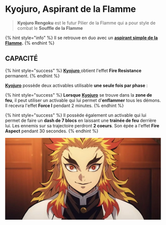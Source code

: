 # Kyojuro, Aspirant de la Flamme

> **Kyojuro Rengoku** est le futur Pilier de la Flamme qui a pour style de combat le **Souffle de la Flamme**

{% hint style="info" %}
Il se retrouve en duo avec un [**aspirant simple de la Flamme**](broken-reference)**.**
{% endhint %}

## CAPACITÉ

{% hint style="success" %}
[**Kyojuro** ](broken-reference)obtient l'effet **Fire Resistance** permanent.
{% endhint %}

[**Kyojuro**](broken-reference) possède deux activables utilisable **une seule fois par phase** :

{% hint style="success" %}
**Lorsque** [**Kyojuro**](broken-reference) se trouve dans la  **zone de feu**, il peut utiliser un activable qui lui permet d'**enflammer** tous les démons. Il recevra l'effet **Force I** pendant 2 minutes.
{% endhint %}

{% hint style="success" %}
Il possède également un activable qui lui permet de faire un **dash de 7 blocs** en laissant une **trainée de feu** derrière lui. Les ennemis sur sa trajectoire perdront **2 coeurs**. Son épée a l'effet **Fire Aspect** pendant 30 secondes.
{% endhint %}

![](<../../../../.gitbook/assets/image (56).png>)
